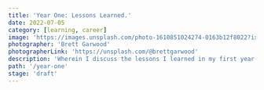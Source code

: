 ```yaml
---
title: 'Year One: Lessons Learned.'
date: 2022-07-05
category: [learning, career]
image: 'https://images.unsplash.com/photo-1610851024274-0163b12f8022?ixlib=rb-1.2.1&ixid=MnwxMjA3fDB8MHxwaG90by1wYWdlfHx8fGVufDB8fHx8&auto=format&fit=crop&w=1974&q=80'
photographer: 'Brett Garwood'
photographerLink: 'https://unsplash.com/@brettgarwood'
description: 'Wherein I discuss the lessons I learned in my first year(ish) as a professional web developer.'
path: '/year-one'
stage: 'draft'
---
```

